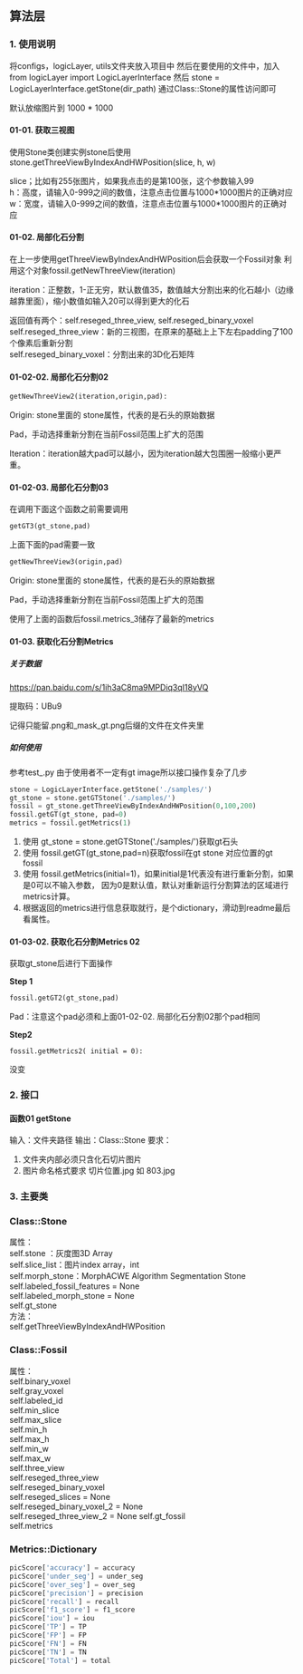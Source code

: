 ## 算法层
### 1. 使用说明
将configs，logicLayer, utils文件夹放入项目中
然后在要使用的文件中，加入
from logicLayer import LogicLayerInterface
然后
stone = LogicLayerInterface.getStone(dir_path)
通过Class::Stone的属性访问即可

默认放缩图片到 1000 * 1000

#### 01-01. 获取三视图

使用Stone类创建实例stone后使用stone.getThreeViewByIndexAndHWPosition(slice, h, w)

slice；比如有255张图片，如果我点击的是第100张，这个参数输入99  
h：高度，请输入0-999之间的数值，注意点击位置与1000\*1000图片的正确对应  
w：宽度，请输入0-999之间的数值，注意点击位置与1000\*1000图片的正确对应

#### 01-02. 局部化石分割

在上一步使用getThreeViewByIndexAndHWPosition后会获取一个Fossil对象
利用这个对象fossil.getNewThreeView(iteration)

iteration：正整数，1-正无穷，默认数值35，数值越大分割出来的化石越小（边缘越靠里面），缩小数值如输入20可以得到更大的化石

返回值有两个：self.reseged_three_view,  self.reseged_binary_voxel   
	self.reseged_three_view：新的三视图，在原来的基础上上下左右padding了100个像素后重新分割   
	self.reseged_binary_voxel：分割出来的3D化石矩阵

#### 01-02-02. 局部化石分割02

```python
getNewThreeView2(iteration,origin,pad):
```

Origin: stone里面的 stone属性，代表的是石头的原始数据

Pad，手动选择重新分割在当前Fossil范围上扩大的范围

Iteration：iteration越大pad可以越小，因为iteration越大包围圈一般缩小更严重。

#### 01-02-03. 局部化石分割03

在调用下面这个函数之前需要调用

```python
getGT3(gt_stone,pad)
```
上面下面的pad需要一致
```python
getNewThreeView3(origin,pad)
```

Origin: stone里面的 stone属性，代表的是石头的原始数据

Pad，手动选择重新分割在当前Fossil范围上扩大的范围

使用了上面的函数后fossil.metrics_3储存了最新的metrics

#### 01-03. 获取化石分割Metrics

##### 关于数据

https://pan.baidu.com/s/1ih3aC8ma9MPDiq3qI18yVQ

提取码：UBu9

记得只能留.png和_mask_gt.png后缀的文件在文件夹里

##### 如何使用

参考test_.py
由于使用者不一定有gt image所以接口操作复杂了几步  

```python
stone = LogicLayerInterface.getStone('./samples/')
gt_stone = stone.getGTStone('./samples/')
fossil = gt_stone.getThreeViewByIndexAndHWPosition(0,100,200)
fossil.getGT(gt_stone, pad=0)
metrics = fossil.getMetrics(1)
```

1. 使用 gt_stone = stone.getGTStone('./samples/')获取gt石头
2. 使用 fossil.getGT(gt_stone,pad=n)获取fossil在gt stone 对应位置的gt fossil
3. 使用 fossil.getMetrics(initial=1)，如果initial是1代表没有进行重新分割，如果是0可以不输入参数，
因为0是默认值，默认对重新运行分割算法的区域进行metrics计算。
4. 根据返回的metrics进行信息获取就行，是个dictionary，滑动到readme最后看属性。

#### 01-03-02. 获取化石分割Metrics 02

获取gt_stone后进行下面操作

**Step 1**

```python
fossil.getGT2(gt_stone,pad)
```

Pad：注意这个pad必须和上面01-02-02. 局部化石分割02那个pad相同

**Step2**

```
fossil.getMetrics2( initial = 0):
```

没变

### 2. 接口

#### 函数01 getStone

输入：文件夹路径
输出：Class::Stone
要求：

1. 文件夹内部必须只含化石切片图片
2. 图片命名格式要求 切片位置.jpg 如 803.jpg

### 3. 主要类

### Class::Stone
属性：  
    self.stone ：灰度图3D Array  
    self.slice_list：图片index array，int  
    self.morph_stone：MorphACWE Algorithm Segmentation Stone  
    self.labeled_fossil_features = None  
    self.labeled_morph_stone = None  
    self.gt_stone  
方法：  
    self.getThreeViewByIndexAndHWPosition  

### Class::Fossil
属性：  
    self.binary_voxel  
    self.gray_voxel  
    self.labeled_id  
    self.min_slice  
    self.max_slice  
    self.min_h  
    self.max_h  
    self.min_w  
    self.max_w    
    self.three_view   
    self.reseged_three_view  
    self.reseged_binary_voxel  
	self.reseged_slices = None  
	self.reseged_binary_voxel_2 = None  
	self.reseged_three_view_2 = None    self.gt_fossil  
    self.metrics  

### Metrics::Dictionary
```python
picScore['accuracy'] = accuracy  
picScore['under_seg'] = under_seg  
picScore['over_seg'] = over_seg  
picScore['precision'] = precision  
picScore['recall'] = recall  
picScore['f1_score'] = f1_score  
picScore['iou'] = iou  
picScore['TP'] = TP  
picScore['FP'] = FP  
picScore['FN'] = FN  
picScore['TN'] = TN  
picScore['Total'] = total  
```


​    




